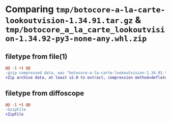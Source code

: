 # Comparing `tmp/botocore-a-la-carte-lookoutvision-1.34.91.tar.gz` & `tmp/botocore_a_la_carte_lookoutvision-1.34.92-py3-none-any.whl.zip`

## filetype from file(1)

```diff
@@ -1 +1 @@
-gzip compressed data, was "botocore-a-la-carte-lookoutvision-1.34.91.tar", last modified: Thu Apr 25 01:03:39 2024, max compression
+Zip archive data, at least v2.0 to extract, compression method=deflate
```

## filetype from diffoscope

```diff
@@ -1 +1 @@
-GzipFile
+ZipFile
```

